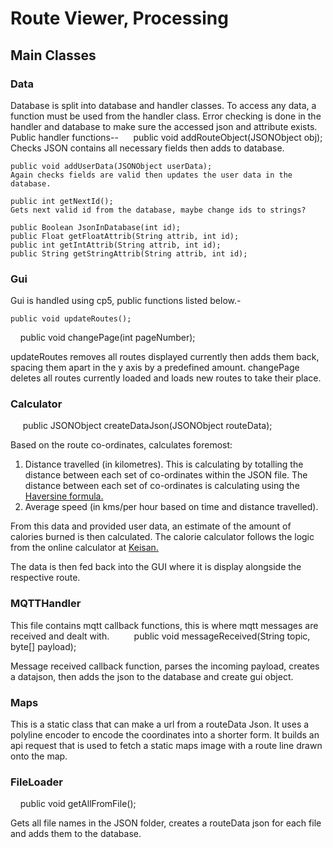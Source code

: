 ﻿# Route Viewer, Processing
## Main Classes
### Data
Database is split into database and handler classes. To access any data, a function must be used from the handler class.
Error checking is done in the handler and database to make sure the accessed json and attribute exists.
  Public handler functions--
    
    public void addRouteObject(JSONObject obj);
    Checks JSON contains all necessary fields then adds to database.

    public void addUserData(JSONObject userData);
    Again checks fields are valid then updates the user data in the database.

    public int getNextId();
    Gets next valid id from the database, maybe change ids to strings?

    public Boolean JsonInDatabase(int id);
    public Float getFloatAttrib(String attrib, int id);
    public int getIntAttrib(String attrib, int id);
    public String getStringAttrib(String attrib, int id);
### Gui
Gui is handled using cp5, public functions listed below.-

    public void updateRoutes();
    public void changePage(int pageNumber);

updateRoutes removes all routes displayed currently then adds them back, spacing them apart in the y axis by a predefined amount.
changePage deletes all routes currently loaded and loads new routes to take their place.
### Calculator

     public JSONObject createDataJson(JSONObject routeData);

Based on the route co-ordinates, calculates foremost:
1. Distance travelled (in kilometres).
This is calculating by totalling the distance between each set of co-ordinates within the JSON file. The distance between each set of co-ordinates is calculating using the [Haversine formula.](https://stackoverflow.com/questions/27928/calculate-distance-between-two-latitude-longitude-points-haversine-formula)
2. Average speed (in kms/per hour based on time and distance travelled).

From this data and provided user data, an estimate of the amount of calories burned is then calculated. The calorie calculator follows the logic from the online calculator at [Keisan.](https://keisan.casio.com/exec/system/1350958587) 

The data is then fed back into the GUI where it is display alongside the respective route.

### MQTTHandler
This file contains mqtt callback functions, this is where mqtt messages are received and dealt with.
    
    public void messageReceived(String topic, byte[] payload);

Message received callback function, parses the incoming payload, creates a datajson, then adds the json to the database and create gui object.
### Maps
This is a static class that can make a url from a routeData Json. It uses a polyline encoder to encode the coordinates into a shorter form. It builds an api request that is used to fetch a static maps image with a route line drawn onto the map.
### FileLoader

    public void getAllFromFile();

Gets all file names in the JSON folder, creates a routeData json for each file and adds them to the database. 
